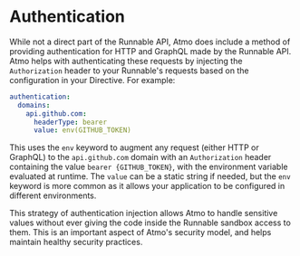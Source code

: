 # Authentication

While not a direct part of the Runnable API, Atmo does include a method of providing authentication for HTTP and GraphQL made by the Runnable API. Atmo helps with authenticating these requests by injecting the `Authorization` header to your Runnable's requests based on the configuration in your Directive. For example:

```yaml
authentication:
  domains:
    api.github.com:
      headerType: bearer
      value: env(GITHUB_TOKEN)
```

This uses the `env` keyword to augment any request \(either HTTP or GraphQL\) to the `api.github.com` domain with an `Authorization` header containing the value `bearer {GITHUB_TOKEN}`, with the environment variable evaluated at runtime. The `value` can be a static string if needed, but the `env` keyword is more common as it allows your application to be configured in different environments.

This strategy of authentication injection allows Atmo to handle sensitive values without ever giving the code inside the Runnable sandbox access to them. This is an important aspect of Atmo's security model, and helps maintain healthy security practices.

